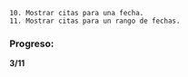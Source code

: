          
    10. Mostrar citas para una fecha.               
    11. Mostrar citas para un rango de fechas.           

### Progreso: ###
**3/11**
